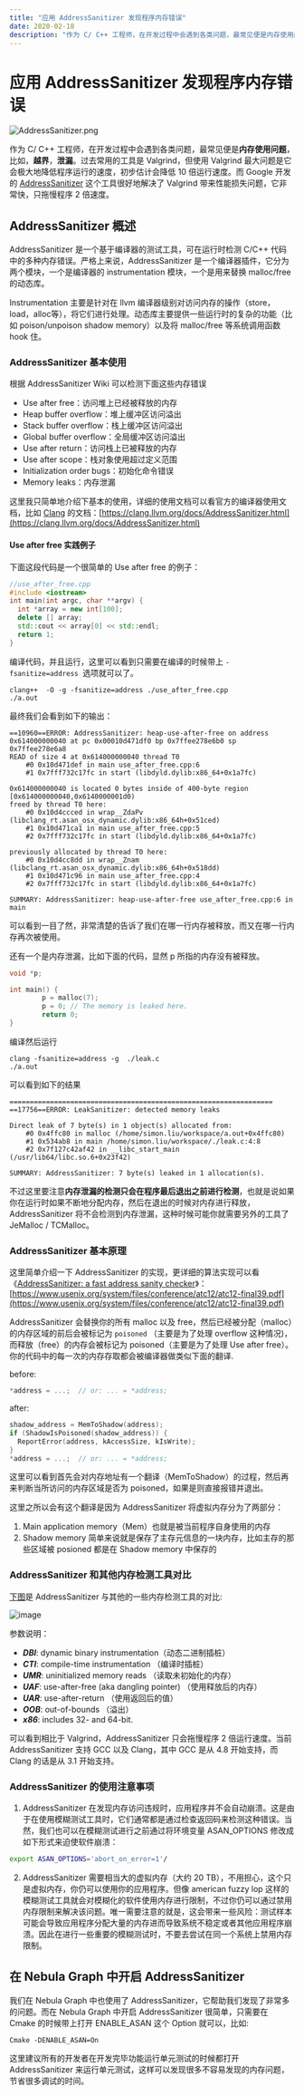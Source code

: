 ```yaml
---
title: "应用 AddressSanitizer 发现程序内存错误"
date: 2020-02-18
description: "作为 C/ C++ 工程师，在开发过程中会遇到各类问题，最常见便是内存使用问题，本文讲述了如何使用 Google 开源的 AddressSanitizer 来检测内存问题。"
---
```


# 应用 AddressSanitizer 发现程序内存错误

![AddressSanitizer.png](https://nebula-blog.azureedge.net/nebula-blog/AddressSanitizer01.png)

作为 C/ C++ 工程师，在开发过程中会遇到各类问题，最常见便是**内存使用问题**，比如，**越界**，**泄漏**。过去常用的工具是 Valgrind，但使用 Valgrind 最大问题是它会极大地降低程序运行的速度，初步估计会降低 10 倍运行速度。而 Google 开发的 [AddressSanitizer](https://github.com/google/sanitizers/wiki/AddressSanitizer) 这个工具很好地解决了 Valgrind 带来性能损失问题，它非常快，只拖慢程序 2 倍速度。

## AddressSanitizer 概述

AddressSanitizer 是一个基于编译器的测试工具，可在运行时检测 C/C++ 代码中的多种内存错误。严格上来说，AddressSanitizer 是一个编译器插件，它分为两个模块，一个是编译器的 instrumentation 模块，一个是用来替换 malloc/free 的动态库。

Instrumentation 主要是针对在 llvm 编译器级别对访问内存的操作（store，load，alloc等），将它们进行处理。动态库主要提供一些运行时的复杂的功能（比如 poison/unpoison shadow memory）以及将 malloc/free 等系统调用函数 hook 住。

### AddressSanitizer 基本使用

根据 AddressSanitizer Wiki 可以检测下面这些内存错误
- Use after free：访问堆上已经被释放的内存
- Heap buffer overflow：堆上缓冲区访问溢出
- Stack buffer overflow：栈上缓冲区访问溢出
- Global buffer overflow：全局缓冲区访问溢出
- Use after return：访问栈上已被释放的内存
- Use after scope：栈对象使用超过定义范围
- Initialization order bugs：初始化命令错误
- Memory leaks：内存泄漏

这里我只简单地介绍下基本的使用，详细的使用文档可以看官方的编译器使用文档，比如 [Clang](https://clang.llvm.org/docs/AddressSanitizer.html) 的文档：[https://clang.llvm.org/docs/AddressSanitizer.html](https://clang.llvm.org/docs/AddressSanitizer.html)

#### Use after free 实践例子
下面这段代码是一个很简单的 Use after free 的例子：

```cpp
//use_after_free.cpp
#include <iostream>
int main(int argc, char **argv) {
  int *array = new int[100];
  delete [] array;
  std::cout << array[0] << std::endl;
  return 1;
}
```

编译代码，并且运行，这里可以看到只需要在编译的时候带上 `-fsanitize=address`  选项就可以了。

```shell
clang++  -O -g -fsanitize=address ./use_after_free.cpp
./a.out
```

最终我们会看到如下的输出：

```
==10960==ERROR: AddressSanitizer: heap-use-after-free on address 0x614000000040 at pc 0x00010d471df0 bp 0x7ffee278e6b0 sp 0x7ffee278e6a8
READ of size 4 at 0x614000000040 thread T0
    #0 0x10d471def in main use_after_free.cpp:6
    #1 0x7fff732c17fc in start (libdyld.dylib:x86_64+0x1a7fc)

0x614000000040 is located 0 bytes inside of 400-byte region [0x614000000040,0x6140000001d0)
freed by thread T0 here:
    #0 0x10d4ccced in wrap__ZdaPv (libclang_rt.asan_osx_dynamic.dylib:x86_64h+0x51ced)
    #1 0x10d471ca1 in main use_after_free.cpp:5
    #2 0x7fff732c17fc in start (libdyld.dylib:x86_64+0x1a7fc)

previously allocated by thread T0 here:
    #0 0x10d4cc8dd in wrap__Znam (libclang_rt.asan_osx_dynamic.dylib:x86_64h+0x518dd)
    #1 0x10d471c96 in main use_after_free.cpp:4
    #2 0x7fff732c17fc in start (libdyld.dylib:x86_64+0x1a7fc)

SUMMARY: AddressSanitizer: heap-use-after-free use_after_free.cpp:6 in main
```

可以看到一目了然，非常清楚的告诉了我们在哪一行内存被释放，而又在哪一行内存再次被使用。

还有一个是内存泄漏，比如下面的代码，显然 p 所指的内存没有被释放。

```c
void *p;

int main() {
        p = malloc(7);
        p = 0; // The memory is leaked here.
        return 0;
}
```

编译然后运行

```
clang -fsanitize=address -g  ./leak.c
./a.out
```

可以看到如下的结果

```
=================================================================
==17756==ERROR: LeakSanitizer: detected memory leaks

Direct leak of 7 byte(s) in 1 object(s) allocated from:
    #0 0x4ffc80 in malloc (/home/simon.liu/workspace/a.out+0x4ffc80)
    #1 0x534ab8 in main /home/simon.liu/workspace/./leak.c:4:8
    #2 0x7f127c42af42 in __libc_start_main (/usr/lib64/libc.so.6+0x23f42)

SUMMARY: AddressSanitizer: 7 byte(s) leaked in 1 allocation(s).
```

不过这里要注意**内存泄漏的检测只会在程序最后退出之前进行检测**，也就是说如果你在运行时如果不断地分配内存，然后在退出的时候对内存进行释放，AddressSanitizer 将不会检测到内存泄漏，这种时候可能你就需要另外的工具了 JeMalloc / TCMalloc。

### AddressSanitizer 基本原理

这里简单介绍一下 AddressSanitizer 的实现，更详细的算法实现可以看《[AddressSanitizer: a fast address sanity checker](https://www.usenix.org/system/files/conference/atc12/atc12-final39.pdf)》：[https://www.usenix.org/system/files/conference/atc12/atc12-final39.pdf](https://www.usenix.org/system/files/conference/atc12/atc12-final39.pdf)

AddressSanitizer 会替换你的所有 malloc 以及 free，然后已经被分配（malloc）的内存区域的前后会被标记为 `poisoned` （主要是为了处理 overflow 这种情况)，而释放（free）的内存会被标记为 poisoned（主要是为了处理 Use after free）。你的代码中的每一次的内存存取都会被编译器做类似下面的翻译.

before:

```c
*address = ...;  // or: ... = *address;
```

after:

```c
shadow_address = MemToShadow(address);
if (ShadowIsPoisoned(shadow_address)) {
  ReportError(address, kAccessSize, kIsWrite);
}
*address = ...;  // or: ... = *address;
```

这里可以看到首先会对内存地址有一个翻译（MemToShadow）的过程，然后再来判断当所访问的内存区域是否为 poisoned，如果是则直接报错并退出。

这里之所以会有这个翻译是因为 AddressSanitizer 将虚拟内存分为了两部分：

1. Main application memory（Mem）也就是被当前程序自身使用的内存
1. Shadow memory 简单来说就是保存了主存元信息的一块内存，比如主存的那些区域被 posioned 都是在 Shadow memory 中保存的

### AddressSanitizer 和其他内存检测工具对比
[下图](https://github.com/google/sanitizers/wiki/AddressSanitizerComparisonOfMemoryTools#summary)是 AddressSanitizer 与其他的一些内存检测工具的对比:

![image](https://nebula-blog.azureedge.net/nebula-blog/AddressSanitizer02.png)

参数说明：

- _**DBI**_: dynamic binary instrumentation（动态二进制插桩）
- _**CTI**_: compile-time instrumentation （编译时插桩）
- _**UMR**_: uninitialized memory reads （读取未初始化的内存）
- _**UAF**_: use-after-free (aka dangling pointer) （使用释放后的内存）
- _**UAR**_: use-after-return （使用返回后的值）
- _**OOB**_: out-of-bounds （溢出）
- _**x86**_: includes 32- and 64-bit.

可以看到相比于 Valgrind，AddressSanitizer 只会拖慢程序 2 倍运行速度。当前 AddressSanitizer 支持 GCC 以及 Clang，其中 GCC 是从 4.8 开始支持，而 Clang 的话是从 3.1 开始支持。

### AddressSanitizer 的使用注意事项

1. AddressSanitizer 在发现内存访问违规时，应用程序并不会自动崩溃。这是由于在使用模糊测试工具时，它们通常都是通过检查返回码来检测这种错误。当然，我们也可以在模糊测试进行之前通过将环境变量 ASAN_OPTIONS 修改成如下形式来迫使软件崩溃：

```bash
export ASAN_OPTIONS='abort_on_error=1'/
```

2. AddressSanitizer 需要相当大的虚拟内存（大约 20 TB），不用担心，这个只是虚拟内存，你仍可以使用你的应用程序。但像 american fuzzy lop 这样的模糊测试工具就会对模糊化的软件使用内存进行限制，不过你仍可以通过禁用内存限制来解决该问题。唯一需要注意的就是，这会带来一些风险：测试样本可能会导致应用程序分配大量的内存进而导致系统不稳定或者其他应用程序崩溃。因此在进行一些重要的模糊测试时，不要去尝试在同一个系统上禁用内存限制。

## 在 Nebula Graph 中开启 AddressSanitizer

我们在 Nebula Graph 中也使用了 AddressSanitizer，它帮助我们发现了非常多的问题。而在 Nebula Graph 中开启 AddressSanitizer 很简单，只需要在 Cmake 的时候带上打开 ENABLE_ASAN 这个 Option 就可以，比如:

```
Cmake -DENABLE_ASAN=On
```

这里建议所有的开发者在开发完毕功能运行单元测试的时候都打开 AddressSanitizer 来运行单元测试，这样可以发现很多不容易发现的内存问题，节省很多调试的时间。
